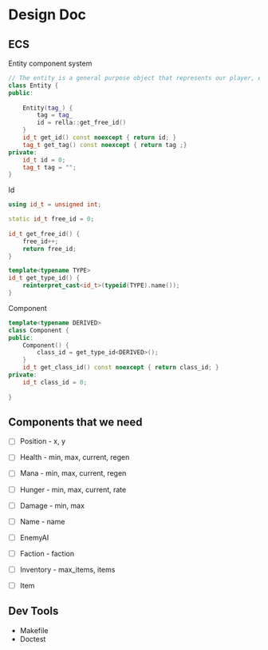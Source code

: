 

# Design Doc



## ECS

Entity component system

````c++
// The entity is a general purpose object that represents our player, enemies items.
class Entity {
public:
    
    Entity(tag_) {
        tag = tag_
        id = rella::get_free_id()
    }
   	id_t get_id() const noexcept { return id; }
    tag_t get_tag() const noexcept { return tag ;}
private:
   	id_t id = 0;
    tag_t tag = "";
}
````

Id

````c++
using id_t = unsigned int;

static id_t free_id = 0;
    
id_t get_free_id() {
	free_id++;
    return free_id;
}

template<typename TYPE>
id_t get_type_id() {
    reinterpret_cast<id_t>(typeid(TYPE).name());
}
````

Component

````c++
template<typename DERIVED>
class Component {
public:
    Component() {
        class_id = get_type_id<DERIVED>();
    }
    id_t get_class_id() const noexcept { return class_id; }
private:
	id_t class_id = 0;
    
}
````





## Components that we need

- [ ] Position - x, y

- [ ] Health - min, max, current, regen

- [ ] Mana - min, max,  current, regen

- [ ] Hunger - min, max, current, rate

- [ ] Damage - min, max

- [ ] Name - name

- [ ] EnemyAI

- [ ] Faction - faction

- [ ] Inventory - max_items, items

- [ ] Item

  



## Dev Tools

- Makefile
- Doctest